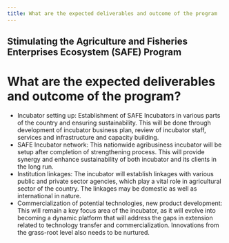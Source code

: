 ```yaml
---
title: What are the expected deliverables and outcome of the program
---
```


## Stimulating the Agriculture and Fisheries Enterprises Ecosystem (SAFE) Program

# What are the expected deliverables and outcome of the program?


 - Incubator setting up: Establishment of SAFE Incubators in various parts of the country and ensuring sustainability. This will be done through development of incubator business plan, review of incubator staff, services and infrastructure and capacity building.
 - SAFE Incubator network: This nationwide agribusiness incubator will be setup after completion of strengthening process. This will provide synergy and enhance sustainability of both incubator and its clients in the long run. 
 - Institution linkages: The incubator will establish linkages with various public and private sector agencies, which play a vital role in agricultural sector of the country. The linkages may be domestic as well as international in nature.
 - Commercialization of potential technologies, new product development: This will remain a key focus area of the incubator, as it will evolve into becoming a dynamic platform that will address the gaps in extension related to technology transfer and commercialization. Innovations from the grass-root level also needs to be nurtured.
